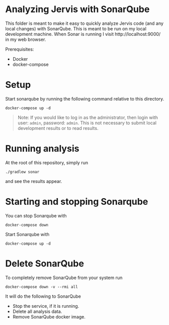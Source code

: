 # Analyzing Jervis with SonarQube

This folder is meant to make it easy to quickly analyze Jervis code (and any
local changes) with SonarQube.  This is meant to be run on my local development
machine.  When Sonar is running I visit http://localhost:9000/ in my web
browser.

Prerequisites:

* Docker
* docker-compose

# Setup

Start sonarqube by running the following command relative to this directory.

   ```
   docker-compose up -d
   ```

> Note: If you would like to log in as the administrator, then login with user:
> `admin`, password: `admin`.  This is not necessary to submit local development
> results or to read results.

# Running analysis

At the root of this repository, simply run

    ./gradlew sonar

and see the results appear.

# Starting and stopping Sonarqube

You can stop Sonarqube with

    docker-compose down

Start Sonarqube with

    docker-compose up -d

# Delete SonarQube

To completely remove SonarQube from your system run

    docker-compose down -v --rmi all

It will do the following to SonarQube

* Stop the service, if it is running.
* Delete all analysis data.
* Remove SonarQube docker image.
